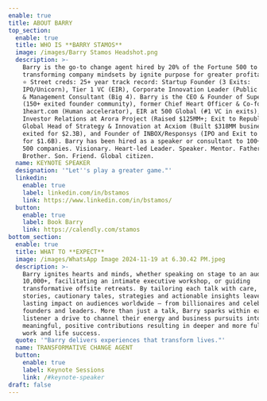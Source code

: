 ```yaml
---
enable: true
title: ABOUT BARRY
top_section:
  enable: true
  title: WHO IS **BARRY STAMOS**
  image: /images/Barry Stamos Headshot.png
  description: >-
    Barry is the go-to change agent hired by 20% of the Fortune 500 to 
    transforming company mindsets by ignite purpose for greater profitability.
    ⭐️ Street creds: 25+ year track record: Startup Founder (3 Exits:
    IPO/Unicorn), Tier 1 VC (EIR), Corporate Innovation Leader (Public company),
    & Management Consultant (Big 4). Barry is the CEO & Founder of Supernova
    (150+ exited founder community), former Chief Heart Officer & Co-founder of
    1heart.com (Human accelerator), EIR at 500 Global (#1 VC in exits), Head of
    Investor Relations at Arora Project (Raised $125MM+; Exit to Republic.com),
    Global Head of Strategy & Innovation at Acxiom (Built $318MM business and
    exited for $2.3B), and Founder of INBOX/Responsys (IPO and Exit to Oracle
    for $1.6B). Barry has been hired as a speaker or consultant to 100+ Fortune
    500 companies. Visionary. Heart-led Leader. Speaker. Mentor. Father.
    Brother. Son. Friend. Global citizen.
  name: KEYNOTE SPEAKER
  designation: '"Let''s play a greater game."'
  linkedin:
    enable: true
    label: linkedin.com/in/bstamos
    link: https://www.linkedin.com/in/bstamos/
  button:
    enable: true
    label: Book Barry
    link: https://calendly.com/stamos
bottom_section:
  enable: true
  title: WHAT TO **EXPECT**
  image: /images/WhatsApp Image 2024-11-19 at 6.30.42 PM.jpeg
  description: >-
    Barry ignites hearts and minds, whether speaking on stage to an audience of
    10,000+, facilitating an intimate executive workshop, or guiding
    transformative offsite retreats. By tailoring each talk with care, his
    stories, cautionary tales, strategies and actionable insights leave a
    lasting impact on audiences worldwide — from billionaires and celebrities to
    founders and leaders. More than just a talk, Barry sparks within each
    listener a drive to channel their energy and business pursuits into
    meaningful, positive contributions resulting in deeper and more fulfilling
    work and life success.
  quote: '"Barry delivers experiences that transform lives."'
  name: TRANSFORMATIVE CHANGE AGENT
  button:
    enable: true
    label: Keynote Sessions
    link: /#keynote-speaker
draft: false
---
```

